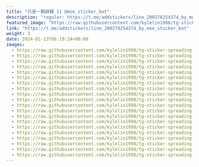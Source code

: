 ```yaml
---
title: "只是一顆麻糬 11 @moe_sticker_bot"
description: "regular: https://t.me/addstickers/line_200278254374_by_moe_sticker_bot"
featured_image: "https://raw.githubusercontent.com/kylelin1998/tg-sticker-spreading-worldwide-images/main/img/e302b9a2-e2e3-4e80-a907-dc953b563176.jpg"
link: "https://t.me/addstickers/line_200278254374_by_moe_sticker_bot"
weight: 3
date: 2024-01-13T06:19:24+08:00
images:
  - https://raw.githubusercontent.com/kylelin1998/tg-sticker-spreading-worldwide-images/main/img/e302b9a2-e2e3-4e80-a907-dc953b563176.jpg
  - https://raw.githubusercontent.com/kylelin1998/tg-sticker-spreading-worldwide-images/main/img/16c1b2cb-dce4-4c77-8868-a45392f57b74.jpg
  - https://raw.githubusercontent.com/kylelin1998/tg-sticker-spreading-worldwide-images/main/img/731dca39-f903-42db-918a-eca5704be37e.jpg
  - https://raw.githubusercontent.com/kylelin1998/tg-sticker-spreading-worldwide-images/main/img/cbb592c9-d689-42b5-838a-91a4e29f2f9c.jpg
  - https://raw.githubusercontent.com/kylelin1998/tg-sticker-spreading-worldwide-images/main/img/8ea5d731-259f-4993-ba30-313c7f77eab6.jpg
  - https://raw.githubusercontent.com/kylelin1998/tg-sticker-spreading-worldwide-images/main/img/8b941797-d46d-4505-a0f9-80058a0996ca.jpg
  - https://raw.githubusercontent.com/kylelin1998/tg-sticker-spreading-worldwide-images/main/img/60474684-19bd-48ba-a42a-fd6329ff7ee7.jpg
  - https://raw.githubusercontent.com/kylelin1998/tg-sticker-spreading-worldwide-images/main/img/c19439db-c03c-4a91-af2a-10f758768bdf.jpg
  - https://raw.githubusercontent.com/kylelin1998/tg-sticker-spreading-worldwide-images/main/img/e81fdf10-623c-450f-bcef-430cd8a67475.jpg
  - https://raw.githubusercontent.com/kylelin1998/tg-sticker-spreading-worldwide-images/main/img/0749f8dc-508f-4b03-82b3-ebeea0790f82.jpg
  - https://raw.githubusercontent.com/kylelin1998/tg-sticker-spreading-worldwide-images/main/img/8b0f556f-7ab4-4768-b7b2-cbfdadabd7ba.jpg
  - https://raw.githubusercontent.com/kylelin1998/tg-sticker-spreading-worldwide-images/main/img/4bfac520-3c55-4889-862d-bfae1b1514fd.jpg
  - https://raw.githubusercontent.com/kylelin1998/tg-sticker-spreading-worldwide-images/main/img/defcd36d-e7a2-4963-9e66-45984842457b.jpg
  - https://raw.githubusercontent.com/kylelin1998/tg-sticker-spreading-worldwide-images/main/img/459d4ac6-0afb-4347-9ddc-ef53167d84f8.jpg
  - https://raw.githubusercontent.com/kylelin1998/tg-sticker-spreading-worldwide-images/main/img/cc96f362-8de7-4e6f-be29-d2f8254f987d.jpg
  - https://raw.githubusercontent.com/kylelin1998/tg-sticker-spreading-worldwide-images/main/img/6cd858eb-c7cd-43d9-8476-60595b3addc5.jpg
  - https://raw.githubusercontent.com/kylelin1998/tg-sticker-spreading-worldwide-images/main/img/06f0cdd7-28ed-4110-891c-1cb840339a43.jpg
  - https://raw.githubusercontent.com/kylelin1998/tg-sticker-spreading-worldwide-images/main/img/a1c003cf-0752-42bd-9c98-c38646ba6f4c.jpg
  - https://raw.githubusercontent.com/kylelin1998/tg-sticker-spreading-worldwide-images/main/img/ba4328b1-0b1d-4340-b6e8-8e363ac452e0.jpg
  - https://raw.githubusercontent.com/kylelin1998/tg-sticker-spreading-worldwide-images/main/img/9954e470-b4ce-49eb-bf20-4ea0bdc2ed47.jpg
---
```

